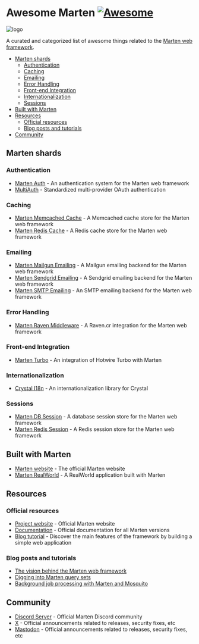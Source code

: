 # Awesome Marten [![Awesome](https://awesome.re/badge-flat.svg)](https://github.com/sindresorhus/awesome)

![logo](https://raw.githubusercontent.com/martenframework/marten/main/docs/static/img/hero.png)

A curated and categorized list of awesome things related to the [Marten web framework](https://martenframework.com).

* [Marten shards](#marten-shards)
  * [Authentication](#authentication)
  * [Caching](#caching)
  * [Emailing](#emailing)
  * [Error Handling](#error-handling)
  * [Front-end Integration](#front-end-integration)
  * [Internationalization](#internationalization)
  * [Sessions](#sessions)
* [Built with Marten](#built-with-marten)
* [Resources](#resources)
  * [Official resources](#official-resources)
  * [Blog posts and tutorials](#blog-posts-and-tutorials)
* [Community](#community)

## Marten shards

### Authentication

* [Marten Auth](https://github.com/martenframework/marten-auth) - An authentication system for the Marten web framework
* [MultiAuth](https://github.com/msa7/multi_auth) - Standardized multi-provider OAuth authentication

### Caching

* [Marten Memcached Cache](https://github.com/martenframework/marten-memcached-cache) - A Memcached cache store for the Marten web framework
* [Marten Redis Cache](https://github.com/martenframework/marten-redis-cache) - A Redis cache store for the Marten web framework

### Emailing

* [Marten Mailgun Emailing](https://github.com/martenframework/marten-mailgun-emailing) - A Mailgun emailing backend for the Marten web framework
* [Marten Sendgrid Emailing](https://github.com/martenframework/marten-sendgrid-emailing) - A Sendgrid emailing backend for the Marten web framework
* [Marten SMTP Emailing](https://github.com/martenframework/marten-smtp-emailing) - An SMTP emailing backend for the Marten web framework

### Error Handling

* [Marten Raven Middleware](https://github.com/ellmetha/marten-raven-middleware) - A Raven.cr integration for the Marten web framework

### Front-end Integration

* [Marten Turbo](https://github.com/treagod/marten-turbo) - An integration of Hotwire Turbo with Marten

### Internationalization

* [Crystal I18n](https://github.com/crystal-i18n/i18n) - An internationalization library for Crystal

### Sessions

* [Marten DB Session](https://github.com/martenframework/marten-db-session) - A database session store for the Marten web framework
* [Marten Redis Session](https://github.com/martenframework/marten-redis-session) - A Redis session store for the Marten web framework

## Built with Marten

* [Marten website](https://martenframework.com) - The official Marten website
* [Marten RealWorld](https://github.com/martenframework/realworld) - A RealWorld application built with Marten

## Resources

### Official resources

* [Project website](https://martenframework.com) - Official Marten website
* [Documentation](https://martenframework.com/docs) - Official documentation for all Marten versions
* [Blog tutorial](https://martenframework.com/docs/getting-started/tutorial) - Discover the main features of the framework by building a simple web application

### Blog posts and tutorials

* [The vision behind the Marten web framework](https://world.hey.com/morganaubert/the-vision-behind-the-marten-web-framework-907b3031)
* [Digging into Marten query sets](https://dev.to/ellmetha/digging-into-marten-query-sets-3g5l)
* [Background job processing with Marten and Mosquito](https://dev.to/ellmetha/background-job-processing-with-marten-and-mosquito-2i3o)

## Community

* [Discord Server](https://martenframework.com/chat) - Official Marten Discord community
* [X](https://x.com/martenframework) - Official announcements related to releases, security fixes, etc
* [Mastodon](https://indieweb.social/@martenframework) - Official announcements related to releases, security fixes, etc
